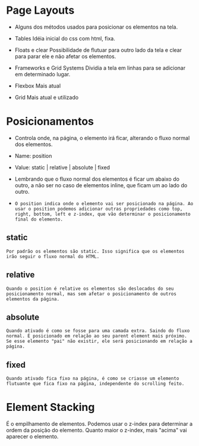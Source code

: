 # Page Layouts
* Alguns dos métodos usados para posicionar os elementos na tela.
* Tables
    Idéia inicial do css com html, fixa.
* Floats e clear
    Possibilidade de flutuar para outro lado da tela e clear para parar ele e não afetar os elementos.
* Frameworks e Grid Systems
    Dividia a tela em linhas para se adicionar em determinado lugar.

* Flexbox
    Mais atual
* Grid
    Mais atual e utilizado


# Posicionamentos
* Controla onde, na página, o elemento irá ficar, alterando o fluxo normal dos elementos.

* Name: position
* Value: static | relative | absolute | fixed
* Lembrando que o fluxo normal dos elementos é ficar um abaixo do outro, a não ser no caso de elementos inline, que ficam um ao lado do outro.
*     O position indica onde o elemento vai ser posicionado na página. Ao usar o position podemos adicionar outras propriedades como top, right, bottom, left e z-index, que vão determinar o posicionamento final do elemento.

## static
    Por padrão os elementos são static. Isso significa que os elementos irão seguir o fluxo normal do HTML.

## relative
    Quando o position é relative os elementos são deslocados do seu posicionamento normal, mas sem afetar o posicionamento de outros elementos da página.

## absolute
    Quando ativado é como se fosse para uma camada extra. Saindo do fluxo normal. É posicionado em relação ao seu parent element mais próximo. Se esse elemento "pai" não existir, ele será posicionando em relação a página.


## fixed
    Quando ativado fica fixo na página, é como se criasse um elemento flutuante que fica fixo na página, independente do scrolling feito.

# Element Stacking
É o empilhamento de elementos. Podemos usar o z-index para determinar a ordem da posição do elemento. Quanto maior o z-index, mais "acima" vai aparecer o elemento.

#### ####
